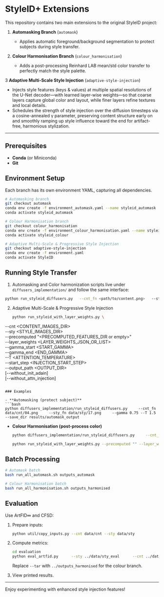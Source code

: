 # StyleID+ Extensions

This repository contains two main extensions to the original StyleID project:

1. **Automasking Branch** (`automask`)
   - Applies automatic foreground/background segmentation to protect subjects during style transfer.

2. **Colour Harmonisation Branch** (`colour_harmonisation`)
   - Adds a post-processing Reinhard LAB mean/std color transfer to perfectly match the style palette.

3 **Adaptive Multi-Scale Style Injection** (`adaptive-style-injection`)
- Injects style features (keys & values) at multiple spatial resolutions of the U-Net decoder—with learned layer-wise weights—so that coarse layers capture global color and layout, while finer layers refine textures and local details.
- Schedules the strength of style injection over the diffusion timesteps via a cosine-annealed γ parameter, preserving content structure early on and smoothly ramping up style influence toward the end for artifact-free, harmonious stylization.
---

## Prerequisites

- **Conda** (or Miniconda)  
- **Git**

## Environment Setup

Each branch has its own environment YAML, capturing all dependencies.

```bash
# Automasking branch
git checkout automask
conda env create -f environment_automask.yaml --name styleid_automask
conda activate styleid_automask

# Colour Harmonisation branch
git checkout colour_harmonisation
conda env create -f environment_colour_harmonisation.yaml --name styleid_colour
conda activate styleid_colour

# Adaptive Multi-Scale & Progressive Style Injection​
git checkout adaptive-style-injection
conda env create -f environment.yaml
conda activate StyleID
```

## Running Style Transfer

1. Automasking and Color harmonization scripts live under `diffusers_implementation/` and follow the same interface:

```bash
python run_styleid_diffusers.py   --cnt_fn <path/to/content.png>   --sty_fn <path/to/style.png>   [--mask_fn <path/to/mask.png>]   --gamma <query_preserve_ratio>   --T <attention_temperature>   --save_dir <output_folder>   [--without_init_adain]   [--without_attn_injection]
```

2. Adaptive Multi-Scale & Progressive Style Injection​
   ```bash
   python run_styleid_with_layer_weights.py \
  --cnt <CONTENT_IMAGES_DIR> \
  --sty <STYLE_IMAGES_DIR> \
  --precomputed "<PRECOMPUTED_FEATURES_DIR or empty>" \
  --layer_weights <LAYER_WEIGHTS_JSON_OR_LIST> \
  --gamma_start <START_GAMMA> \
  --gamma_end <END_GAMMA> \
  --T <ATTENTION_TEMPERATURE> \
  --start_step <INJECTION_START_STEP> \
  --output_path <OUTPUT_DIR> \
  [--without_init_adain] \
  [--without_attn_injection]
  ```

### Examples

- **Automasking (protect subject)**
  ```bash
  python diffusers_implementation/run_styleid_diffusers.py     --cnt_fn data/cnt/04.png     --sty_fn data/sty/17.png     --gamma 0.75 --T 1.5     --save_dir results/automask_output
  ```

- **Colour Harmonisation (post-process color)**
  ```bash
  python diffusers_implementation/run_styleid_diffusers.py     --cnt_fn data/cnt/04.png     --sty_fn data/sty/17.png     --gamma 0.75 --T 1.5     --save_dir results/harmonised_output
  ```

  ```bash
  python run_styleid_with_layer_weights.py --precomputed "" --layer_weight 0.6 --gamma_start 1.0 --gamma_end 0.45 --output_path outputs_adaptive_style
  ```

## Batch Processing

```bash
# Automask batch
bash run_all_automask.sh outputs_automask

# Colour Harmonisation batch
bash run_all_harmonisation.sh outputs_harmonised
```

## Evaluation

Use ArtFID∞ and CFSD:

1. Prepare inputs:
   ```bash
   python util/copy_inputs.py --cnt data/cnt --sty data/sty
   ```

2. Compute metrics:
   ```bash
   cd evaluation
   python eval_artfid.py      --sty ../data/sty_eval      --cnt ../data/cnt_eval      --tar ../outputs_automask      --batch_size 8      --num_workers 8      --content_metric lpips      --mode art_fid_inf      --device cuda
   ```
   Replace `--tar` with `../outputs_harmonised` for the colour branch.

3. View printed results.

---

Enjoy experimenting with enhanced style injection features!
